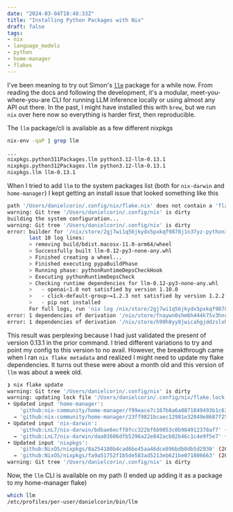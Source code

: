 ```yaml
---
date: "2024-03-04T18:48:33Z"
title: "Installing Python Packages with Nix"
draft: false
tags:
- nix
- language_models
- python
- home-manager
- flakes
---
```


I've been meaning to try out Simon's [`llm`](https://github.com/simonw/llm/) package for a while now.
From reading the docs and following the development, it's a modular, meet-you-where-you-are CLI for running LLM inference locally or using almost any API out there.
In the past, I might have installed this with `brew`, but we run `nix` over here now so everything is harder first, then reproducible.

The `llm` package/cli is available as a few different nixpkgs

```sh
nix-env -qaP | grep llm

...
nixpkgs.python311Packages.llm python3.12-llm-0.13.1
nixpkgs.python312Packages.llm python3.12-llm-0.13.1
nixpkgs.llm llm-0.13.1
```

When I tried to add `llm` to the system packages list (both for `nix-darwin` and `home-manager`) I kept getting an install issue that looked something like this

```sh
path '/Users/danielcorin/.config/nix/flake.nix' does not contain a 'flake.nix', searching up
warning: Git tree '/Users/danielcorin/.config/nix' is dirty
building the system configuration...
warning: Git tree '/Users/danielcorin/.config/nix' is dirty
error: builder for '/nix/store/2gj7wi1q56jkydx5pxkqf9878j1n37yz-python3.11-llm-0.12.drv' failed with exit code 1;
       last 10 log lines:
       > removing build/bdist.macosx-11.0-arm64/wheel
       > Successfully built llm-0.12-py3-none-any.whl
       > Finished creating a wheel...
       > Finished executing pypaBuildPhase
       > Running phase: pythonRuntimeDepsCheckHook
       > Executing pythonRuntimeDepsCheck
       > Checking runtime dependencies for llm-0.12-py3-none-any.whl
       >   - openai<1.0 not satisfied by version 1.10.0
       >   - click-default-group>=1.2.3 not satisfied by version 1.2.2
       >   - pip not installed
       For full logs, run 'nix log /nix/store/2gj7wi1q56jkydx5pxkqf9878j1n37yz-python3.11-llm-0.12.drv'.
error: 1 dependencies of derivation '/nix/store/fnaywn0shm6h444k75v3hnrji0wc54ip-system-applications.drv' failed to build
error: 1 dependencies of derivation '/nix/store/h99h8yy8jwicahgjddzslxhkd09ck57d-darwin-system-24.05.20240205.0a25418+darwin4.bdbae6e.drv' failed to build
```

This result was perplexing because I had just validated the present of version 0.13.1 in the prior command.
I tried different variations to try and point my config to this version to no avail.
However, the breakthrough came when I ran `nix flake metadata` and realized I might need to update my flake dependencies.
It turns out these were about a month old and this version of `llm` was about a week old.

```sh
❯ nix flake update
warning: Git tree '/Users/danielcorin/.config/nix' is dirty
warning: updating lock file '/Users/danielcorin/.config/nix/flake.lock':
• Updated input 'home-manager':
    'github:nix-community/home-manager/f99eace7c167b8a6a0871849493b1c613d0f1b80' (2024-02-05)
  → 'github:nix-community/home-manager/23ff9821bcaec12981e32049e8687f25f11e5ef3' (2024-03-04)
• Updated input 'nix-darwin':
    'github:LnL7/nix-darwin/bdbae6ecff8fcc322bf6b9053c0b984912378af7' (2024-02-02)
  → 'github:LnL7/nix-darwin/daa03606dfb5296a22e842acb02b46c1c4e9f5e7' (2024-03-04)
• Updated input 'nixpkgs':
    'github:NixOS/nixpkgs/0a254180b4cad6be45aa46dce896bdb8db5d2930' (2024-02-05)
  → 'github:NixOS/nixpkgs/fa9a51752f1b5de583ad5213eb621be071806663' (2024-03-02)
warning: Git tree '/Users/danielcorin/.config/nix' is dirty
```

Now, the `llm` CLI is available on my path (I ended up adding it as a package to my home-manager flake)

```sh
which llm
/etc/profiles/per-user/danielcorin/bin/llm
```
